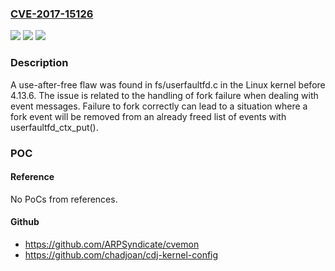 ### [CVE-2017-15126](https://cve.mitre.org/cgi-bin/cvename.cgi?name=CVE-2017-15126)
![](https://img.shields.io/static/v1?label=Product&message=Linux%20Kernel%20before%204.13.6&color=blue)
![](https://img.shields.io/static/v1?label=Version&message=Linux%20Kernel%20before%204.13.6%20&color=brightgreen)
![](https://img.shields.io/static/v1?label=Vulnerability&message=CWE-119&color=brightgreen)

### Description

A use-after-free flaw was found in fs/userfaultfd.c in the Linux kernel before 4.13.6. The issue is related to the handling of fork failure when dealing with event messages. Failure to fork correctly can lead to a situation where a fork event will be removed from an already freed list of events with userfaultfd_ctx_put().

### POC

#### Reference
No PoCs from references.

#### Github
- https://github.com/ARPSyndicate/cvemon
- https://github.com/chadjoan/cdj-kernel-config

